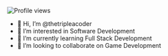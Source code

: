 ![Profile views](https://gpvc.arturio.dev/thetripleacoder)
- 👋 Hi, I’m @thetripleacoder
- 👀 I’m interested in Software Development
- 🌱 I’m currently learning Full Stack Development
- 💞️ I’m looking to collaborate on Game Development



<!-- [![Anurag's GitHub stats](https://github-readme-stats.vercel.app/api?username=thetripleacoder)](https://github.com/anuraghazra/github-readme-stats) -->

<!-- [![Top Langs](https://github-readme-stats.vercel.app/api/top-langs/?username=thetripleacoder&layout=compact)](https://github.com/anuraghazra/github-readme-stats) -->

<!---
thetripleacoder/thetripleacoder is a ✨ special ✨ repository because its `README.md` (this file) appears on your GitHub profile.
You can click the Preview link to take a look at your changes.
--->
